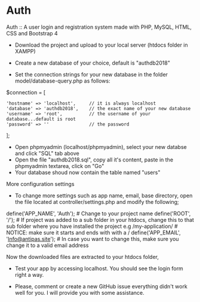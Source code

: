 # Auth
Auth :: A user login and registration system made with PHP, MySQL, HTML, CSS and Bootstrap 4

- Download the project and upload to your local server (htdocs folder in XAMPP)
- Create a new database of your choice, default is "authdb2018"

- Set the connection strings for your new database in the folder model/database-query.php as follows:

$connection = [

	'hostname' => 'localhost',     // it is always localhost
	'database' => 'authdb2018',    // the exact name of your new database
	'username' => 'root',          // the username of your database...default is root
	'password' => ''               // the password
];

- Open phpmyadmin (localhost/phpmyadmin), select your new databse and click "SQL" tab above
- Open the file "authdb2018.sql", copy all it's content, paste in the phpmyadmin textarea, click on "Go"
- Your database shoud now contain the table named "users"



More configuration settings

- To change more settings such as app name, email, base directory, open the file located at controller/settings.php
and modify the following;

define('APP_NAME', 'Auth'); # Change to your project name
define('ROOT', '/'); # If project was added to a sub folder in your htdocs, change this to that sub folder where you have installed the project e.g /my-application/ 
					 # NOTICE: make sure it starts and ends with with a / 
define('APP_EMAIL', 'Info@antipas.site');  # In case you want to change this, make sure you change it to a valid email address 

Now the downloaded files are extracted to your htdocs folder,

- Test your app by accessing localhost. You should see the login form right a way.

- Please, comment or create a new GitHub issue everything didn't work well for you. I will provide you with some assistance.



